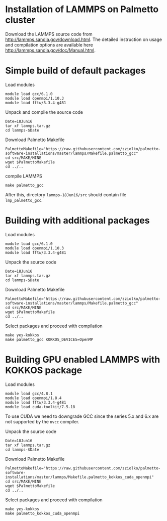# Installation of LAMMPS on Palmetto cluster

Download the LAMMPS source code from <http://lammps.sandia.gov/download.html>. The detailed 
instruction on usage and compilation options are available here <http://lammps.sandia.gov/doc/Manual.html>.

# Simple build of default packages 

Load modules 

    module load gcc/6.1.0
    module load openmpi/1.10.3
    module load fftw/3.3.4-g481

Unpack and compile the source code

    Date=18Jun16
    tar xf lammps.tar.gz 
    cd lammps-$Date

Download Palmetto Makefile 

    PalmettoMakefile="https://raw.githubusercontent.com/zziolko/palmetto-software-installations/master/lammps/Makefile.palmetto_gcc"
    cd src/MAKE/MINE
    wget $PalmettoMakefile
    cd ../..

compile LAMMPS

    make palmetto_gcc

After this, directory `lammps-18Jun16/src` should contain file `lmp_palmetto_gcc`.

# Building with additional packages

Load modules

    module load gcc/6.1.0
    module load openmpi/1.10.3
    module load fftw/3.3.4-g481

Unpack the source code 

    Date=18Jun16
    tar xf lammps.tar.gz
    cd lammps-$Date

Download Palmetto Makefile

    PalmettoMakefile="https://raw.githubusercontent.com/zziolko/palmetto-software-installations/master/lammps/Makefile.palmetto_gcc" 
    cd src/MAKE/MINE
    wget $PalmettoMakefile
    cd ../..

Select packages and proceed with compilation

    make yes-kokkos
    make palmetto_gcc KOKKOS_DEVICES=OpenMP

# Building GPU enabled LAMMPS with KOKKOS package 

Load modules

    module load gcc/4.8.1
    module load openmpi/1.8.4
    module load fftw/3.3.4-g481
    module load cuda-toolkit/7.5.18

To use CUDA we need to downgrade GCC since the series 5.x and 6.x are not supported
by the `nvcc` compiler. 

Unpack the source code

    Date=18Jun16
    tar xf lammps.tar.gz
    cd lammps-$Date

Download Palmetto Makefile

    PalmettoMakefile="https://raw.githubusercontent.com/zziolko/palmetto-software-installations/master/lammps/Makefile.palmetto_kokkos_cuda_openmpi"
    cd src/MAKE/MINE
    wget $PalmettoMakefile
    cd ../..

Select packages and proceed with compilation

    make yes-kokkos
    make palmetto_kokkos_cuda_openmpi 


